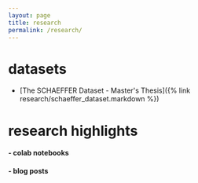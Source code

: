 ```yaml
---
layout: page
title: research
permalink: /research/
---
```


<h1 align="left">datasets</h1>

- [The SCHAEFFER Dataset - Master's Thesis]({% link research/schaeffer_dataset.markdown %})



<h1 align="left">research highlights</h1>

<h4 align="left"> - colab notebooks</h4>

<h4 align="left"> - blog posts</h4>


